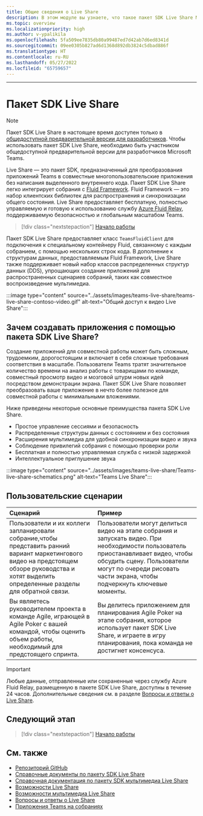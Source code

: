 ```yaml
---
title: Общие сведения о Live Share
description: В этом модуле вы узнаете, что такое пакет SDK Live Share Microsoft и его пользовательские сценарии.
ms.topic: overview
ms.localizationpriority: high
ms.author: v-ypalikila
ms.openlocfilehash: 5fa509ee7835db80a99487ed7d42ab7d6ed8341d
ms.sourcegitcommit: 09ee0305b827ad6d1368d892db3824c5dbad886f
ms.translationtype: HT
ms.contentlocale: ru-RU
ms.lasthandoff: 05/27/2022
ms.locfileid: "65759657"
---
```

---

# <a name="live-share-sdk"></a>Пакет SDK Live Share

> [!Note]
> Пакет SDK Live Share в настоящее время доступен только в [общедоступной предварительной версии для разработчиков](../resources/dev-preview/developer-preview-intro.md). Чтобы использовать пакет SDK Live Share, необходимо быть участником общедоступной предварительной версии для разработчиков Microsoft Teams.

Live Share — это пакет SDK, предназначенный для преобразования приложений Teams в совместные многопользовательские приложения без написания выделенного внутреннего кода. Пакет SDK Live Share легко интегрирует собрания с [Fluid Framework](https://fluidframework.com/). Fluid Framework — это набор клиентских библиотек для распространения и синхронизации общего состояния. Live Share предоставляет бесплатную, полностью управляемую и готовую к использованию службу [Azure Fluid Relay](/azure/azure-fluid-relay/), поддерживаемую безопасностью и глобальным масштабом Teams.

> [!div class="nextstepaction"]
> [Начало работы](teams-live-share-quick-start.md)

Пакет SDK Live Share предоставляет класс `TeamsFluidClient` для подключения к специальному контейнеру Fluid, связанному с каждым собранием, с помощью нескольких строк кода. В дополнение к структурам данных, предоставляемым Fluid Framework, Live Share также поддерживает новый набор классов распределенных структур данных (DDS), упрощающих создание приложений для распространенных сценариев собраний, таких как совместное воспроизведение мультимедиа.

:::image type="content" source="../assets/images/teams-live-share/teams-live-share-contoso-video.gif" alt-text="Общий доступ к видео Live Share":::

## <a name="why-build-apps-using-the-live-share-sdk"></a>Зачем создавать приложения с помощью пакета SDK Live Share?

Создание приложений для совместной работы может быть сложным, трудоемким, дорогостоящим и включает в себя сложные требования соответствия в масштабе. Пользователи Teams тратят значительное количество времени на анализ работы с товарищами по команде, совместный просмотр видео и мозговой штурм новых идей посредством демонстрации экрана. Пакет SDK Live Share позволяет преобразовать ваше приложение в нечто более полезное для совместной работы с минимальными вложениями.

Ниже приведены некоторые основные преимущества пакета SDK Live Share.

* Простое управление сессиями и безопасность
* Распределенные структуры данных с состоянием и без состояния
* Расширения мультимедиа для удобной синхронизации видео и звука
* Соблюдение привилегий собрания с помощью проверки роли
* Бесплатная и полностью управляемая служба с низкой задержкой
* Интеллектуальное приглушение звука

:::image type="content" source="../assets/images/teams-live-share/Teams-live-share-schematics.png" alt-text="Teams Live Share":::

## <a name="user-scenarios"></a>Пользовательские сценарии

|Сценарий|Пример|
| :------- | :--------------------- |
| Пользователи и их коллеги запланировали собрание,чтобы представить ранний вариант маркетингового видео на предстоящем обзоре руководства и хотят выделить определенные разделы для обратной связи. | Пользователи могут делиться видео на этапе собрания и запускать видео. При необходимости пользователь приостанавливает видео, чтобы обсудить сцену. Пользователи могут по очереди рисовать части экрана, чтобы подчеркнуть ключевые моменты.|
| Вы являетесь руководителем проекта в команде Agile, играющей в Agile Poker с вашей командой, чтобы оценить объем работы, необходимый для предстоящего спринта.| Вы делитесь приложением для планирования Agile Poker на этапе собрания, которое использует пакет SDK Live Share, и играете в игру планирования, пока команда не достигнет консенсуса.|

> [!IMPORTANT]
> Любые данные, отправленные или сохраненные через службу Azure Fluid Relay, размещенную в пакете SDK Live Share, доступны в течение 24 часов. Дополнительные сведения см. в разделе [Вопросы и ответы о Live Share](teams-live-share-faq.md).

## <a name="next-step"></a>Следующий этап

> [!div class="nextstepaction"]
> [Начало работы](teams-live-share-quick-start.md)

## <a name="see-also"></a>См. также

* [Репозиторий GitHub](https://github.com/microsoft/live-share-sdk)
* [Справочные документы по пакету SDK Live Share](/javascript/api/@microsoft/live-share/)
* [Справочная документация по пакету SDK мультимедиа Live Share](/javascript/api/@microsoft/live-share-media/)
* [Возможности Live Share](teams-live-share-capabilities.md)
* [Возможности мультимедиа Live Share](teams-live-share-media-capabilities.md)
* [Вопросы и ответы о Live Share](teams-live-share-faq.md)
* [Приложения Teams на собраниях](teams-apps-in-meetings.md)
